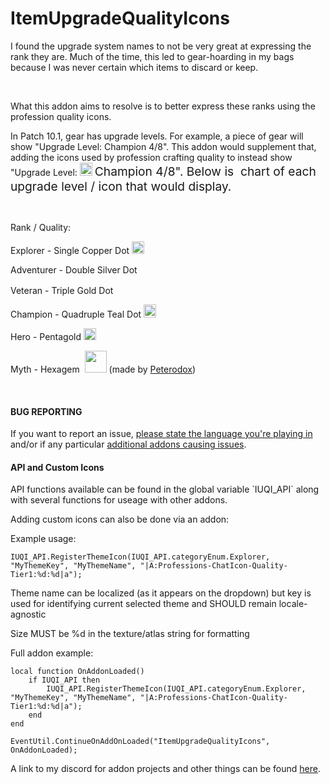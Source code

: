 # ItemUpgradeQualityIcons


<p>I found the upgrade system names to not be very great at expressing the rank they are. Much of the time, this led to gear-hoarding in my bags because I was never certain which items to discard or keep.</p>
<p>&nbsp;</p>
<p>What this addon aims to resolve is to better express these ranks using the profession quality icons.</p>
<p>In Patch 10.1, gear has upgrade levels. For example, a piece of gear will show "Upgrade Level: Champion 4/8". This addon would supplement that, adding the icons used by profession crafting quality to instead show "Upgrade Level:&nbsp;<img src="https://wow.zamimg.com/uploads/screenshots/normal/1067034.png" alt="" width="20" height="21" />&nbsp;<span style="font-size: 1.2rem;">Champion 4/8". Below is&nbsp; chart of each upgrade level / icon that would display.</span></p>
<p>&nbsp;</p>
<p>Rank / Quality:</p>
<p>Explorer - Single Copper Dot&nbsp;<img src="https://wow.zamimg.com/uploads/screenshots/normal/1067031.png" alt="" width="20" height="20" /></p>
<p>Adventurer - Double Silver Dot&nbsp;<img src="https://wow.zamimg.com/uploads/screenshots/normal/1067032.png" alt="" width="20" height="11" /></p>
<p>Veteran - Triple Gold Dot&nbsp;<img src="https://wow.zamimg.com/uploads/screenshots/normal/1067033.png" alt="" width="20" height="16" /></p>
<p>Champion - Quadruple Teal Dot&nbsp;<img src="https://wow.zamimg.com/uploads/screenshots/normal/1067034.png" alt="" width="20" height="21" /></p>
<p>Hero - Pentagold&nbsp;<img src="https://wow.zamimg.com/uploads/screenshots/normal/1067035.png" alt="" width="20" height="19" /></p>
<p>Myth - Hexagem &nbsp;<img src="https://i.imgur.com/P9Xuq2h.png" alt=""width="35" height="35" /> (made by <a href="https://twitter.com/Peterodox">Peterodox</a>)</p>

<p>&nbsp;</p>
<h4>BUG REPORTING</h4>
<p>If you want to report an issue, <span style="text-decoration: underline;">please state the language you're playing in</span> and/or if any particular <span style="text-decoration: underline;">additional addons causing issues</span>.</p>

<h4>API and Custom Icons</h4>
<p>API functions available can be found in the global variable `IUQI_API` along with several functions for useage with other addons.</p>
<p>Adding custom icons can also be done via an addon:</p>
<p>Example usage:</p>

`IUQI_API.RegisterThemeIcon(IUQI_API.categoryEnum.Explorer, "MyThemeKey", "MyThemeName", "|A:Professions-ChatIcon-Quality-Tier1:%d:%d|a");`

<p>Theme name can be localized (as it appears on the dropdown) but key is used for identifying current selected theme and SHOULD remain locale-agnostic</p>
<p>Size MUST be %d in the texture/atlas string for formatting</p>

<p>Full addon example:</p>

```
local function OnAddonLoaded()
	if IUQI_API then
		IUQI_API.RegisterThemeIcon(IUQI_API.categoryEnum.Explorer, "MyThemeKey", "MyThemeName", "|A:Professions-ChatIcon-Quality-Tier1:%d:%d|a");
	end
end

EventUtil.ContinueOnAddOnLoaded("ItemUpgradeQualityIcons", OnAddonLoaded);
```

A link to my discord for addon projects and other things can be found [here](https://discord.gg/tA4rrmjPp8).
